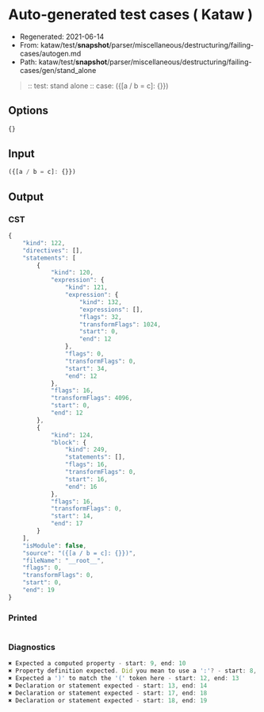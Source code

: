 # Auto-generated test cases ( Kataw )
- Regenerated: 2021-06-14
- From: kataw/test/__snapshot__/parser/miscellaneous/destructuring/failing-cases/autogen.md
- Path: kataw/test/__snapshot__/parser/miscellaneous/destructuring/failing-cases/gen/stand_alone
> :: test: stand alone
> :: case: ({[a / b = c]: {}})
## Options

`````js
{}
`````
## Input

`````js
({[a / b = c]: {}})
`````
## Output

### CST

```javascript
{
    "kind": 122,
    "directives": [],
    "statements": [
        {
            "kind": 120,
            "expression": {
                "kind": 121,
                "expression": {
                    "kind": 132,
                    "expressions": [],
                    "flags": 32,
                    "transformFlags": 1024,
                    "start": 0,
                    "end": 12
                },
                "flags": 0,
                "transformFlags": 0,
                "start": 34,
                "end": 12
            },
            "flags": 16,
            "transformFlags": 4096,
            "start": 0,
            "end": 12
        },
        {
            "kind": 124,
            "block": {
                "kind": 249,
                "statements": [],
                "flags": 16,
                "transformFlags": 0,
                "start": 16,
                "end": 16
            },
            "flags": 16,
            "transformFlags": 0,
            "start": 14,
            "end": 17
        }
    ],
    "isModule": false,
    "source": "({[a / b = c]: {}})",
    "fileName": "__root__",
    "flags": 0,
    "transformFlags": 0,
    "start": 0,
    "end": 19
}
```

### Printed

```javascript

```

### Diagnostics

```javascript
✖ Expected a computed property - start: 9, end: 10
✖ Property definition expected. Did you mean to use a ':'? - start: 8, end: 10
✖ Expected a ')' to match the '(' token here - start: 12, end: 13
✖ Declaration or statement expected - start: 13, end: 14
✖ Declaration or statement expected - start: 17, end: 18
✖ Declaration or statement expected - start: 18, end: 19

```


